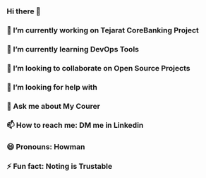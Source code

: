 ### Hi there 👋

### 🔭 I’m currently working on Tejarat CoreBanking Project
### 🌱 I’m currently learning DevOps Tools
### 👯 I’m looking to collaborate on Open Source Projects
### 🤔 I’m looking for help with 
### 💬 Ask me about My Courer 
### 📫 How to reach me: DM me in Linkedin
### 😄 Pronouns: Howman
### ⚡ Fun fact: Noting is Trustable

<!--
**HoomanDevp/HoomanDevp** is a ✨ _special_ ✨ repository because its `README.md` (this file) appears on your GitHub profile.

Here are some ideas to get you started:

 🔭 I’m currently working on ...
 🌱 I’m currently learning ...
 👯 I’m looking to collaborate on ...
 🤔 I’m looking for help with ...
 💬 Ask me about ...
 📫 How to reach me: ...
 😄 Pronouns: ...
 ⚡ Fun fact: ...
!-->

